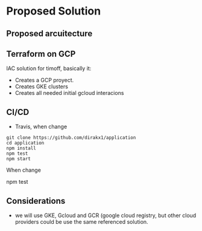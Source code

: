 # Proposed Solution 

## Proposed arcuitecture

## Terraform on GCP 

IAC solution for timoff, basically it:

* Creates a GCP proyect.
* Creates GKE clusters
* Creates all needed initial gcloud interacions


## CI/CD
* Travis, when change 


````
git clone https://github.com/dirakx1/application 
cd application
npm install 
npm test 
npm start 

````

When change 

npm test 


## Considerations

* we will use GKE, Gcloud and GCR (google cloud registry, but other cloud providers could be use the same 
referenced solution. 



